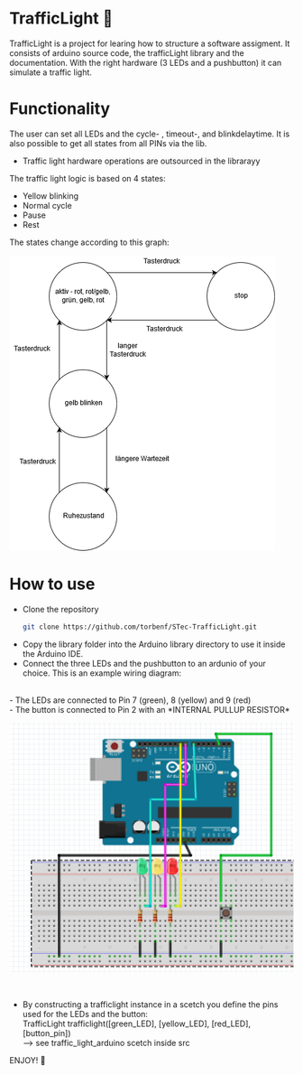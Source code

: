 # TrafficLight :vertical_traffic_light: 	
TrafficLight is a project for learing how to structure a software assigment. It consists of arduino source code, the trafficLight library and the documentation.
With the right hardware (3 LEDs and a pushbutton) it can simulate a traffic light.


# Functionality
The user can set all LEDs and the cycle- , timeout-, and blinkdelaytime. It is also possible to get all states from all PINs via the lib.<br>

- Traffic light hardware operations are outsourced in the librarayy  
  
The traffic light logic is based on 4 states:<br>
- Yellow blinking
- Normal cycle
- Pause
- Rest

The states change according to this graph:<br><br>
![flowchart](https://github.com/torbenf/STec-TrafficLight/blob/master/doc/additional_files/flowchart.png)


# How to use
  - Clone the repository
	```bash
	git clone https://github.com/torbenf/STec-TrafficLight.git
	```
  - Copy the library folder into the Arduino library directory to use it inside the Arduino IDE.
  - Connect the three LEDs and the pushbutton to an ardunio of your choice. This is an example wiring diagram:
  <br>
  	- The LEDs are connected to Pin 7 (green), 8 (yellow) and 9 (red) <br>
  	- The button is connected to Pin 2 with an *INTERNAL PULLUP RESISTOR*
  <br>
  
  ![wiring](https://github.com/torbenf/STec-TrafficLight/blob/master/doc/additional_files/wiring_diagram.PNG)
  
  <br>
  
  - By constructing a trafficlight instance in a scetch you define the pins used for the LEDs and the button:<br>
TrafficLight trafficlight([green_LED], [yellow_LED], [red_LED], [button_pin]) <br>--> see traffic_light_arduino scetch inside src

  ENJOY! :green_heart:



